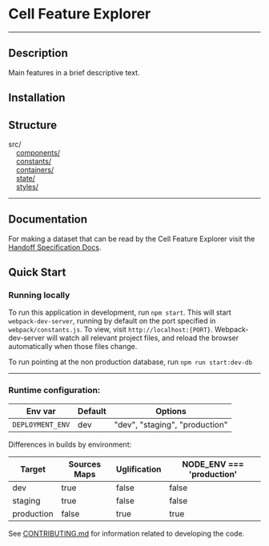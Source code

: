 # Cell Feature Explorer

---

## Description

Main features in a brief descriptive text.

## Installation


## Structure
src/<br/>
&nbsp;&nbsp;&nbsp;&nbsp;[components/](src/components/README.md)<br/>
&nbsp;&nbsp;&nbsp;&nbsp;[constants/](src/constants/README.md)<br/>
&nbsp;&nbsp;&nbsp;&nbsp;[containers/](src/containers/README.md)<br/>
&nbsp;&nbsp;&nbsp;&nbsp;[state/](src/state/README.md)<br/>
&nbsp;&nbsp;&nbsp;&nbsp;[styles/](src/styles/README.md)<br/>
___

## Documentation
For making a dataset that can be read by the Cell Feature Explorer visit the
[Handoff Specification Docs](https://allen-cell-animated.github.io/cell-feature-data/HandoffSpecification.html).

## Quick Start

### Running locally
To run this application in development, run `npm start`. This will start `webpack-dev-server`, running by default
on the port specified in `webpack/constants.js`. To view, visit `http://localhost:{PORT}`. Webpack-dev-server will watch all relevant project files, and reload the browser automatically when those files change.

To run pointing at the non production database, run `npm run start:dev-db`
___


### Runtime configuration:

| Env var | Default | Options |
| ------- |-------- |---------|
|`DEPLOYMENT_ENV`    | dev     | "dev", "staging", "production" |


Differences in builds by environment:

| Target | Sources Maps | Uglification | NODE_ENV === 'production' |
| ------ | ------------ | ------------ |  ------------------------- |
| dev    | true         | false |  false                     |
| staging| true         | false |  false                      |
| production| false      | true |  true                      |

See [CONTRIBUTING.md](CONTRIBUTING.md) for information related to developing the code.
